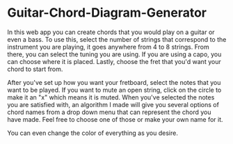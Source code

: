 # Guitar-Chord-Diagram-Generator

In this web app you can create chords that you would play on a guitar or even a bass. To use this, select the number of strings that correspond to the instrument you are playing, it goes anywhere from 4 to 8 strings. From there, you can select the tuning you are using. If you are using a capo, you can choose where it is placed. Lastly, choose the fret that you'd want your chord to start from.

After you've set up how you want your fretboard, select the notes that you want to be played. If you want to mute an open string, click on the circle to make it an "x" which means it is muted. When you've selected the notes you are satisfied with, an algorithm I made will give you several options of chord names from a drop down menu that can represent the chord you have made. Feel free to choose one of those or make your own name for it. 

You can even change the color of everything as you desire. 
